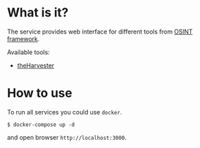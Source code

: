 # What is it?

The service provides web interface for different tools from [OSINT
framework](https://en.wikipedia.org/wiki/Open-source_intelligence).

Available tools:

- [theHarvester](https://github.com/laramies/theHarvester/)

# How to use

To run all services you could use `docker`.

```
$ docker-compose up -d
```

and open browser `http://localhost:3000`.
